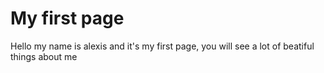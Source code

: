 # My first page

Hello my name is alexis and it's my first page, you will see a lot of beatiful things about me
